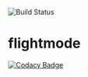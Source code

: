 ![Build Status](https://travis-ci.com/NalediMadlopha/flightmode.svg?branch=master)

# flightmode

[![Codacy Badge](https://api.codacy.com/project/badge/Grade/f72c03d0baad48d4b89167d68d39a2d6)](https://app.codacy.com/app/NalediMadlopha/flightmode?utm_source=github.com&utm_medium=referral&utm_content=NalediMadlopha/flightmode&utm_campaign=Badge_Grade_Settings)
